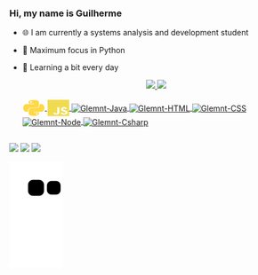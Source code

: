 ### Hi, my name is Guilherme

- 🌐 I am currently a systems analysis and development student
- 🎯 Maximum focus in Python
- 🌱 Learning a bit every day

  <div align="center">
  <a href="https://github.com/Glemnt">          
  <img height="180em" src="https://github-readme-stats-git-masterrstaa-rickstaa.vercel.app/api?username=Glemnt&show_icons=true&theme=github_dark&include_all_commits=true&count_private=true"/>
  <img height="180em" src="https://github-readme-stats-git-masterrstaa-rickstaa.vercel.app/api/top-langs/?username=Glemnt&layout=compact&langs_count=7&theme=github_dark"/>
  </div>

  <div style="display: inline_block"><br>
  <img align="center" alt="Glemnt-Python" height="30" width="40" src="https://raw.githubusercontent.com/devicons/devicon/master/icons/python/python-plain.svg">
  <img align="center" alt="Glemnt-Js" height="30" width="40" src="https://raw.githubusercontent.com/devicons/devicon/master/icons/javascript/javascript-plain.svg">
  <img align="center" alt="Glemnt-Java" height="30" width="40" src="https://cdn.jsdelivr.net/gh/devicons/devicon/icons/java/java-plain.svg" />
  <img align="center" alt="Glemnt-HTML" height="30" width="40" src="https://cdn.jsdelivr.net/gh/devicons/devicon/icons/html5/html5-plain.svg" />          
  <img align="center" alt="Glemnt-CSS" height="30" width="40" src="https://cdn.jsdelivr.net/gh/devicons/devicon/icons/css3/css3-plain.svg" />  
  <img align="center" alt="Glemnt-Node" height="30" width="40" src="https://cdn.jsdelivr.net/gh/devicons/devicon/icons/nodejs/nodejs-plain.svg" /> 
  <img align="center" alt="Glemnt-Csharp" height="30" width="40" src="https://cdn.jsdelivr.net/gh/devicons/devicon/icons/php/php-plain.svg" />       
</div>
  
 ##
  
  <div> 
  
  <a href="https://www.instagram.com/guimonteiro__/" target="_blank"><img src="https://img.shields.io/badge/-Instagram-%23E4405F?style=for-the-badge&logo=instagram&logoColor=white" target="_blank"></a>
  <a href = "mailto:monteirogui01@gmail.com"><img src="https://img.shields.io/badge/-Gmail-%23333?style=for-the-badge&logo=gmail&logoColor=white" target="_blank"></a>
  <a href="https://www.linkedin.com/in/monteirogui01/" target="_blank"><img src="https://img.shields.io/badge/-LinkedIn-%230077B5?style=for-the-badge&logo=linkedin&logoColor=white" target="_blank"></a> 
 
  ![Snake animation](https://github.com/rafaballerini/rafaballerini/blob/output/github-contribution-grid-snake.svg)
 
</div>
 
